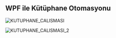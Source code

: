 ## WPF ile Kütüphane Otomasyonu
 
 
![KUTUPHANE_CALISMASI](https://user-images.githubusercontent.com/56758536/67710821-c29c1200-f9d1-11e9-8466-04c0f8c45ba8.jpg)


![KUTUPHANE_CALISMASI_2](https://user-images.githubusercontent.com/56758536/67710834-c891f300-f9d1-11e9-8e18-eaa9ef8daba9.jpg)
